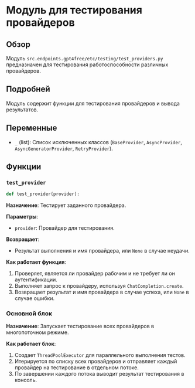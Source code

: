 # Модуль для тестирования провайдеров

## Обзор

Модуль `src.endpoints.gpt4free/etc/testing/test_providers.py` предназначен для тестирования работоспособности различных провайдеров.

## Подробней

Модуль содержит функции для тестирования провайдеров и вывода результатов.

## Переменные

*   `_` (list): Список исключенных классов (`BaseProvider`, `AsyncProvider`, `AsyncGeneratorProvider`, `RetryProvider`).

## Функции

### `test_provider`

```python
def test_provider(provider):
```

**Назначение**: Тестирует заданного провайдера.

**Параметры**:

*   `provider`: Провайдер для тестирования.

**Возвращает**:

*   Результат выполнения и имя провайдера, или `None` в случае неудачи.

**Как работает функция**:

1.  Проверяет, является ли провайдер рабочим и не требует ли он аутентификации.
2.  Выполняет запрос к провайдеру, используя `ChatCompletion.create`.
3.  Возвращает результат и имя провайдера в случае успеха, или `None` в случае ошибки.

### Основной блок

**Назначение**: Запускает тестирование всех провайдеров в многопоточном режиме.

**Как работает блок**:

1.  Создает `ThreadPoolExecutor` для параллельного выполнения тестов.
2.  Итерируется по списку всех провайдеров и отправляет каждый провайдер на тестирование в отдельном потоке.
3.  По завершении каждого потока выводит результат тестирования в консоль.